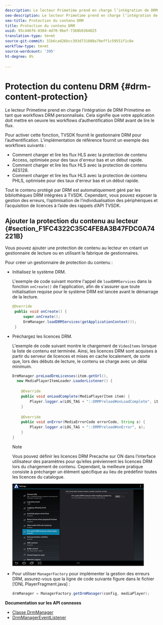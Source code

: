 ```yaml
---
description: Le lecteur Primetime prend en charge l’intégration de DRM Primetime en tant que workflows DRM personnalisés. Cela signifie que votre application doit mettre en oeuvre les workflows d’authentification DRM avant de lire le flux.
seo-description: Le lecteur Primetime prend en charge l’intégration de DRM Primetime en tant que workflows DRM personnalisés. Cela signifie que votre application doit mettre en oeuvre les workflows d’authentification DRM avant de lire le flux.
seo-title: Protection du contenu DRM
title: Protection du contenu DRM
uuid: 95c446f6-8304-4d70-9bef-7368b9364025
translation-type: tm+mt
source-git-commit: 31b6cad26bcc393d731080a70eff1c59551f1c8e
workflow-type: tm+mt
source-wordcount: '395'
ht-degree: 0%

---
```



# Protection du contenu DRM {#drm-content-protection}

Le lecteur Primetime prend en charge l’intégration de DRM Primetime en tant que workflows DRM personnalisés. Cela signifie que votre application doit mettre en oeuvre les workflows d’authentification DRM avant de lire le flux.

Pour activer cette fonction, TVSDK fournit le gestionnaire DRM pour l’authentification. L’implémentation de référence fournit un exemple des workflows suivants :

* Comment charger et lire les flux HLS avec la protection de contenu Access, optimisée pour des taux d&#39;erreur bas et un début rapide.
* Comment charger et lire les flux HLS avec la protection de contenu AES128.
* Comment charger et lire les flux HLS avec la protection de contenu PHLS, optimisée pour des taux d&#39;erreur bas et un début rapide.

Tout le contenu protégé par DRM est automatiquement géré par les bibliothèques DRM intégrées à TVSDK. Cependant, vous pouvez exposer la gestion des erreurs, l’optimisation de l’individualisation des périphériques et l’acquisition de licences à l’aide des rappels d’API TVSDK.

## Ajouter la protection du contenu au lecteur {#section_F1FC4322C35C4FE8A3B47FDC0A74221B}

Vous pouvez ajouter une protection de contenu au lecteur en créant un gestionnaire de lecture ou en utilisant la fabrique de gestionnaires.

Pour créer un gestionnaire de protection du contenu :

* Initialisez le système DRM.

   L&#39;exemple de code suivant montre l&#39;appel de `loadDRMServices` dans la fonction `onCreate()` de l&#39;application, afin de s&#39;assurer que toute initialisation requise pour le système DRM est lancée avant le démarrage de la lecture.

   ```java
   @Override 
    public void onCreate() { 
        super.onCreate();  
        DrmManager.loadDRMServices(getApplicationContext()); 
    }
   ```

* Préchargez les licences DRM.

   L&#39;exemple de code suivant montre le chargement de `VideoItems` lorsque la liste de contenu est terminée. Ainsi, les licences DRM sont acquises à partir du serveur de licences et mises en cache localement, de sorte que, lors des débuts de lecture, le contenu se charge avec un délai minimum.

   ```java
   DrmManager.preLoadDrmLicenses(item.getUrl(),  
     new MediaPlayerItemLoader.LoaderListener() { 
   
       @Override 
       public void onLoadComplete(MediaPlayerItem item) { 
           Player.logger.w(LOG_TAG + "::DRMPreload#onLoadComplete", item.getResource().getUrl()); 
       } 
   
       @Override 
       public void onError(MediaErrorCode errorCode, String s) { 
           Player.logger.e(LOG_TAG + "::DRMPreload#onError", s); 
       } 
   } 
   ```

   >[!NOTE]
   >
   >Vous pouvez définir les licences DRM Precache sur ON dans l’interface utilisateur des paramètres pour qu’elles préviennent les licences DRM lors du chargement de contenu. Cependant, la meilleure pratique consiste à précharger un élément spécifique au lieu de prédéfinir toutes les licences du catalogue.
   >
   >![](assets/precache-drm-licenses.jpg)

* Pour utiliser `ManagerFactory` pour implémenter la gestion des erreurs DRM, assurez-vous que la ligne de code suivante figure dans le fichier [!DNL PlayerFragment.java] :

   ```java
   drmManager = ManagerFactory.getDrmManager(config, mediaPlayer);
   ```

**Documentation sur les API connexes**

* [Classe DrmManager](https://help.adobe.com/en_US/primetime/api/reference_implementation/android/javadoc/com/adobe/primetime/reference/manager/DrmManager.html)
* [DrmManagerEventListener](https://help.adobe.com/en_US/primetime/api/reference_implementation/android/javadoc/com/adobe/primetime/reference/manager/DrmManager.DrmManagerEventListener.html)